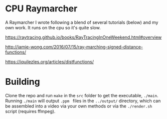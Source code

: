 # CPU Raymarcher

A Raymarcher I wrote following a blend of several tutorials (below) and my own work. It runs on the cpu so it's quite slow.

https://raytracing.github.io/books/RayTracingInOneWeekend.html#overview

http://jamie-wong.com/2016/07/15/ray-marching-signed-distance-functions/

https://iquilezles.org/articles/distfunctions/

# Building

Clone the repo and run `make` in the `src` folder to get the executable, `./main`. Running `./main` will output `.ppm ` files in the `../output/` directory, which can be assembled into a video via your own methods or via the `./render.sh` script (requires ffmpeg).
